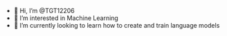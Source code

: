 - 👋 Hi, I’m @TGT12206
- 👀 I’m interested in Machine Learning
- 🌱 I’m currently looking to learn how to create and train language models

<!---
TGT12206/TGT12206 is a ✨ special ✨ repository because its `README.md` (this file) appears on your GitHub profile.
You can click the Preview link to take a look at your changes.
--->
